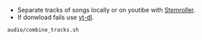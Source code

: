 - Separate tracks of songs locally or on youtibe with [Stemroller](https://github.com/stemrollerapp/stemroller).
- If donwload fails use [yt-dl](https://github.com/ytdl-org/ytdl-nightly/releases).
```bash
audio/combine_tracks.sh
```